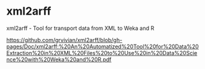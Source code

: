# xml2arff
xml2arff - Tool for transport data from XML to Weka and R

https://github.com/grvivian/xml2arff/blob/gh-pages/Doc/xml2arff:%20An%20Automatized%20Tool%20for%20Data%20Extraction%20in%20XML%20Files%20to%20Use%20in%20Data%20Science%20with%20Weka%20and%20R.pdf
